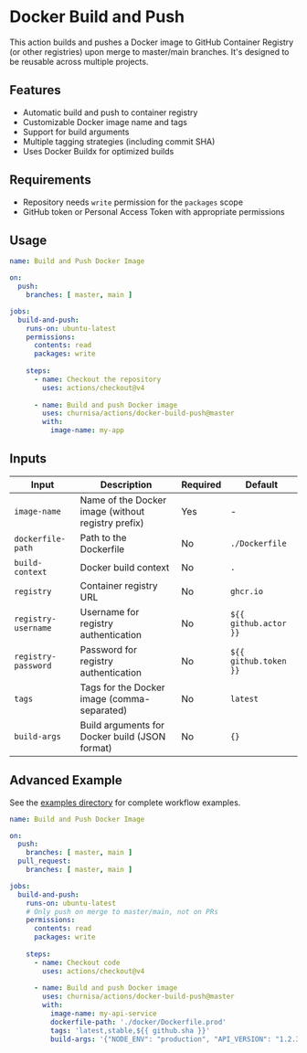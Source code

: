 # Docker Build and Push

This action builds and pushes a Docker image to GitHub Container Registry (or other registries) upon merge to master/main branches. It's designed to be reusable across multiple projects.

## Features

- Automatic build and push to container registry
- Customizable Docker image name and tags
- Support for build arguments
- Multiple tagging strategies (including commit SHA)
- Uses Docker Buildx for optimized builds

## Requirements

- Repository needs `write` permission for the `packages` scope
- GitHub token or Personal Access Token with appropriate permissions

## Usage

```yaml
name: Build and Push Docker Image

on:
  push:
    branches: [ master, main ]

jobs:
  build-and-push:
    runs-on: ubuntu-latest
    permissions:
      contents: read
      packages: write
    
    steps:
      - name: Checkout the repository
        uses: actions/checkout@v4
      
      - name: Build and push Docker image
        uses: churnisa/actions/docker-build-push@master
        with:
          image-name: my-app
```

## Inputs

| Input | Description | Required | Default |
|-------|-------------|----------|---------|
| `image-name` | Name of the Docker image (without registry prefix) | Yes | - |
| `dockerfile-path` | Path to the Dockerfile | No | `./Dockerfile` |
| `build-context` | Docker build context | No | `.` |
| `registry` | Container registry URL | No | `ghcr.io` |
| `registry-username` | Username for registry authentication | No | `${{ github.actor }}` |
| `registry-password` | Password for registry authentication | No | `${{ github.token }}` |
| `tags` | Tags for the Docker image (comma-separated) | No | `latest` |
| `build-args` | Build arguments for Docker build (JSON format) | No | `{}` |


## Advanced Example

See the [examples directory](./examples) for complete workflow examples.


```yaml
name: Build and Push Docker Image

on:
  push:
    branches: [ master, main ]
  pull_request:
    branches: [ master, main ]

jobs:
  build-and-push:
    runs-on: ubuntu-latest
    # Only push on merge to master/main, not on PRs
    permissions:
      contents: read
      packages: write
    
    steps:
      - name: Checkout code
        uses: actions/checkout@v4
      
      - name: Build and push Docker image
        uses: churnisa/actions/docker-build-push@master
        with:
          image-name: my-api-service
          dockerfile-path: './docker/Dockerfile.prod'
          tags: 'latest,stable,${{ github.sha }}'
          build-args: '{"NODE_ENV": "production", "API_VERSION": "1.2.3"}'
```